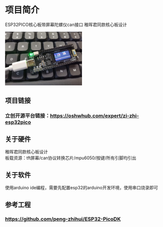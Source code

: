 # 项目简介
ESP32PICO核心板带屏幕陀螺仪can接口 稚晖君同款核心板设计

<img src=picture/tutKZeWkCPxmUiokY13xDGdzaERSxeUoljtFMO6q.jpeg width=50% />

## 项目链接
### 立创开源平台链接：https://oshwhub.com/expert/zi-zhi-esp32pico
## 关于硬件
稚晖君同款核心板设计<br>
板载资源：tft屏幕/can协议转换芯片/mpu6050/按键/所有引脚均引出<br>
## 关于软件
使用arduino ide编程，需要先配置esp32的arduino开发环境，使用串口烧录即可
## 参考工程
### https://github.com/peng-zhihui/ESP32-PicoDK

